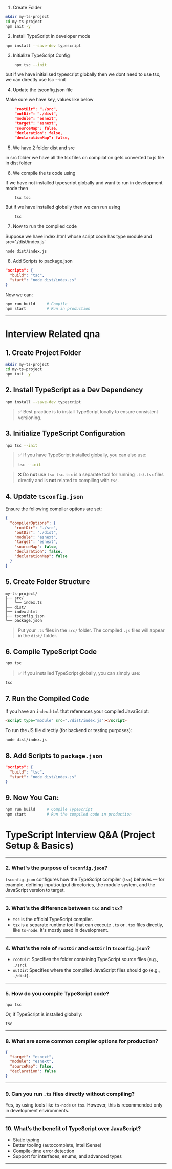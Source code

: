 
<!-- How to make and run typescript project in production  -->

1. Create Folder 

```bash
mkdir my-ts-project
cd my-ts-project
npm init -y
```

2. Install TypeScript in developer mode

```bash
npm install --save-dev typescript
```

3. Initialize TypeScript Config

```bash
    npx tsc --init
```

but if we have initialised typescript globally then we dont need to use tsx, we can directly use tsc --init


4. Update the tsconfig.json file

Make sure we have key, values like below

```json
    "rootDir": "./src",
    "outDir": "./dist",
    "module": "esnext",
    "target": "esnext",
    "sourceMap": false,
    "declaration": false,
    "declarationMap": false,
```

5. We have 2 folder dist and src

in src folder we have all the tsx files on compilation gets converted to js file in dist folder

6. We compile the ts code using 

If we have not installed typescript globally and want to run in development mode then

```bash
    tsx tsc
```

But if we have installed globally then we can run using 

```bash
    tsc
```

7. Now to run the compiled code

Suppose we have index.html whose script code has type module and src='./dist/index.js'

```bash
node dist/index.js
```

8. Add Scripts to package.json

```json
"scripts": {
  "build": "tsc",
  "start": "node dist/index.js"
}
```

Now we can:

```bash
npm run build     # Compile
npm start         # Run in production
```


---


# Interview Related qna

## 1. Create Project Folder

```bash
mkdir my-ts-project
cd my-ts-project
npm init -y
```

## 2. Install TypeScript as a Dev Dependency

```bash
npm install --save-dev typescript
```

> ✅ Best practice is to install TypeScript locally to ensure consistent versioning.

## 3. Initialize TypeScript Configuration

```bash
npx tsc --init
```

> ✅ If you have TypeScript installed globally, you can also use:
>
> ```bash
> tsc --init
> ```

> ❌ Do **not** use `tsx tsc`. `tsx` is a separate tool for running `.ts`/`.tsx` files directly and is **not** related to compiling with `tsc`.

## 4. Update `tsconfig.json`

Ensure the following compiler options are set:

```json
{
  "compilerOptions": {
    "rootDir": "./src",
    "outDir": "./dist",
    "module": "esnext",
    "target": "esnext",
    "sourceMap": false,
    "declaration": false,
    "declarationMap": false
  }
}
```

## 5. Create Folder Structure

```
my-ts-project/
├── src/
│   └── index.ts
├── dist/
├── index.html
├── tsconfig.json
└── package.json
```

> Put your `.ts` files in the `src/` folder. The compiled `.js` files will appear in the `dist/` folder.

## 6. Compile TypeScript Code

```bash
npx tsc
```

> ✅ If you installed TypeScript globally, you can simply use:

```bash
tsc
```

## 7. Run the Compiled Code

If you have an `index.html` that references your compiled JavaScript:

```html
<script type="module" src="./dist/index.js"></script>
```

To run the JS file directly (for backend or testing purposes):

```bash
node dist/index.js
```

## 8. Add Scripts to `package.json`

```json
"scripts": {
  "build": "tsc",
  "start": "node dist/index.js"
}
```

## 9. Now You Can:

```bash
npm run build     # Compile TypeScript
npm start         # Run the compiled code in production
```















# TypeScript Interview Q&A (Project Setup & Basics)

---

### 2. **What's the purpose of `tsconfig.json`?**

`tsconfig.json` configures how the TypeScript compiler (`tsc`) behaves — for example, defining input/output directories, the module system, and the JavaScript version to target.

---

### 3. **What's the difference between `tsc` and `tsx`?**

- `tsc` is the official TypeScript compiler.
- `tsx` is a separate runtime tool that can execute `.ts` or `.tsx` files directly, like `ts-node`. It's mostly used in development.

---

### 4. **What's the role of `rootDir` and `outDir` in `tsconfig.json`?**

- `rootDir`: Specifies the folder containing TypeScript source files (e.g., `./src`).
- `outDir`: Specifies where the compiled JavaScript files should go (e.g., `./dist`).

---

### 5. **How do you compile TypeScript code?**

```bash
npx tsc
```

Or, if TypeScript is installed globally:

```bash
tsc
```

---

### 8. **What are some common compiler options for production?**

```json
{
  "target": "esnext",
  "module": "esnext",
  "sourceMap": false,
  "declaration": false
}
```

---

### 9. **Can you run `.ts` files directly without compiling?**

Yes, by using tools like `ts-node` or `tsx`. However, this is recommended only in development environments.

---

### 10. **What’s the benefit of TypeScript over JavaScript?**

- Static typing
- Better tooling (autocomplete, IntelliSense)
- Compile-time error detection
- Support for interfaces, enums, and advanced types

---